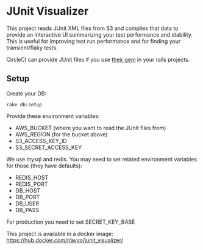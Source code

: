 # JUnit Visualizer

This project reads JUnit XML files from S3 and compiles that data to provide an interactive UI summarizing your test performance and stability.  This is useful for improving test run performance and for finding your transient/flaky tests.

CircleCI can provide JUnit files if you use [their gem](https://github.com/circleci/minitest-ci) in your rails projects.

## Setup

Create your DB:

```rake db:setup```

Provide these environment variables:

* AWS_BUCKET (where you want to read the JUnit files from)
* AWS_REGION (for the bucket above)
* S3_ACCESS_KEY_ID
* S3_SECRET_ACCESS_KEY

We use mysql and redis.  You may need to set related environment variables for those (they have defaults):

* REDIS_HOST
* REDIS_PORT
* DB_HOST
* DB_PORT
* DB_USER
* DB_PASS

For production you need to set SECRET_KEY_BASE

This project is available in a docker image: https://hub.docker.com/r/avvo/junit_visualizer/
